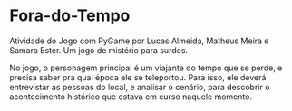 # Fora-do-Tempo
Atividade do Jogo com PyGame por Lucas Almeida, Matheus Meira e Samara Ester.
Um jogo de mistério para surdos.

No jogo, o personagem principal é um viajante do tempo que se perde, e precisa saber pra qual época ele se teleportou. Para isso, ele deverá entrevistar as pessoas do local, e analisar o cenário, para descobrir o acontecimento histórico que estava em curso naquele momento.
